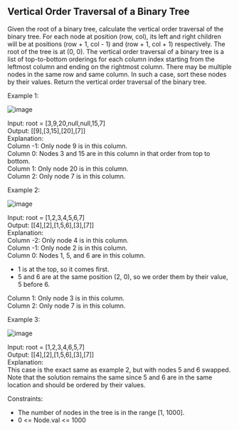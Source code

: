 ## Vertical Order Traversal of a Binary Tree

Given the root of a binary tree, calculate the vertical order traversal of the binary tree. For each node at position (row, col), its left and right children will be at positions (row + 1, col - 1) and (row + 1, col + 1) respectively. The root of the tree is at (0, 0). The vertical order traversal of a binary tree is a list of top-to-bottom orderings for each column index starting from the leftmost column and ending on the rightmost column. There may be multiple nodes in the same row and same column. In such a case, sort these nodes by their values. Return the vertical order traversal of the binary tree.

Example 1:

![image](https://github.com/user-attachments/assets/f3140b17-311e-4163-97a9-7e1f53d587db)

Input: root = [3,9,20,null,null,15,7] <br>
Output: [[9],[3,15],[20],[7]] <br>
Explanation: <br>
Column -1: Only node 9 is in this column. <br>
Column 0: Nodes 3 and 15 are in this column in that order from top to bottom. <br>
Column 1: Only node 20 is in this column. <br>
Column 2: Only node 7 is in this column. <br>

Example 2:

![image](https://github.com/user-attachments/assets/2a9266d4-f60d-4065-b75e-3e6f7a6c932e)

Input: root = [1,2,3,4,5,6,7] <br>
Output: [[4],[2],[1,5,6],[3],[7]] <br>
Explanation: <br>
Column -2: Only node 4 is in this column. <br>
Column -1: Only node 2 is in this column. <br>
Column 0: Nodes 1, 5, and 6 are in this column. <br>
- 1 is at the top, so it comes first. <br>
- 5 and 6 are at the same position (2, 0), so we order them by their value, 5 before 6. <br>

Column 1: Only node 3 is in this column. <br>
Column 2: Only node 7 is in this column. <br>

Example 3:

![image](https://github.com/user-attachments/assets/9551a729-7b50-4cf4-82eb-0c1522df5791)

Input: root = [1,2,3,4,6,5,7] <br>
Output: [[4],[2],[1,5,6],[3],[7]] <br>
Explanation: <br>
This case is the exact same as example 2, but with nodes 5 and 6 swapped. <br>
Note that the solution remains the same since 5 and 6 are in the same location and should be ordered by their values. <br>
 

Constraints:

- The number of nodes in the tree is in the range [1, 1000].
- 0 <= Node.val <= 1000
